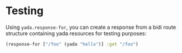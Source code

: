 # Testing

Using `yada.response-for`, you can create a response from a bidi route structure containing yada resources for testing purposes:

```clojure
(response-for ["/foo" (yada "hello")] :get "/foo")
```
